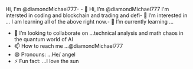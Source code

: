 Hi, I'm @diamondMichael777- - 👋 Hi, I’m @diamondMichael777
I'm intersted in coding and blockchain and trading and defi- 👀 I’m interested in ...
I am learning all of the above right now.- 🌱 I’m currently learning ...
- 💞️ I’m looking to collaborate on ...technical analysis and math chaos in the quantum world of AI
- 📫 How to reach me ...@diamondMichael777
- 😄 Pronouns: ...He/ angel
- ⚡ Fun fact: ...I love the sun

<!---
diamondMichael777/diamondMichael777 is a ✨ special ✨ repository because its `README.md` (this file) appears on your GitHub profile.
You can click the Preview link to take a look at your changes.
--->
